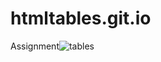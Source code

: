 # htmltables.git.io
Assignment![tables](https://user-images.githubusercontent.com/114283440/192457152-0fb59e81-da7d-4226-80eb-f869257a01d4.png)

